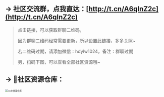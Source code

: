 ## → 社区交流群，点我直达：[http://t.cn/A6qInZ2c](http://t.cn/A6qInZ2c)  



> 点击链接，可以获取群聊二维码，
>
> 因为群聊二维码经常需要更新，所以设置此链接，多多关照~
>
> 若二维码过期，请添加微信：hdylw1024，备注：群聊过期
>
> 另，扫码下图，可以查看全部社区资源哦~



## → 🚀社区资源仓库：
<img src="https://img-blog.csdnimg.cn/20201231105911656.jpg?x-oss-process=image/watermark,type_ZmFuZ3poZW5naGVpdGk,shadow_10,text_aHR0cHM6Ly9ibG9nLmNzZG4ubmV0L3dlaXhpbl80MjMyMTUxNw==,size_16,color_FFFFFF,t_70#pic_center" alt="csdn资源仓库" style="zoom:50%;" />
